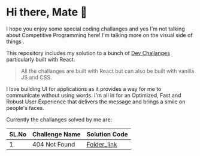 # Hi there, Mate 👋

I hope you enjoy some special coding challanges and yes I'm not talking about Competitive Programming here! I'm talking more on the visual side of things . 

This repository includes my solution to a bunch of [Dev Challanges](https://devchallenges.io/) particularly built with React. 

> All the challanges are  built with React but can also be built with vanilla JS and CSS. 

I love building UI for applications as it provides a way for me to communicate without using words. I'm all in for an Optimized, Fast and Robust User Experience that delivers the message and brings a smile on people's faces.



Currently the challanges solved by me are:

|**SL.No**| **Challenge Name** | **Solution Code**|
|------| -----------| -----------|
1.| 404 Not Found   | [Folder_link](https://github.com/abhu-A-J/Dev-Challenges/tree/master/404NotFound) |

